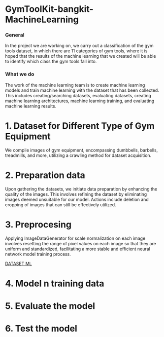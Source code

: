 # GymToolKit-bangkit-MachineLearning
### General
In the project we are working on, we carry out a classification of the gym tools dataset, in which there are 11 categories of gym tools, where it is hoped that the results of the machine learning that we created will be able to identify which class the gym tools fall into.

### What we do
The work of the machine learning team is to create machine learning models and train machine learning with the dataset that has been collected. This includes creating/searching datasets, evaluating datasets, creating machine learning architectures, machine learning training, and evaluating machine learning results.

# 1. Dataset for Different Type of Gym Equipment
We compile images of gym equipment, encompassing dumbbells, barbells, treadmills, and more, utilizing a crawling method for dataset acquisition.


# 2. Preparation data
Upon gathering the datasets, we initiate data preparation by enhancing the quality of the images. This involves refining the dataset by eliminating images deemed unsuitable for our model. Actions include deletion and cropping of images that can still be effectively utilized.

# 3. Preprocesing
Applying ImageDataGenerator for scale normalization on each image involves resetting the range of pixel values on each image so that they are uniform and standardized, facilitating a more stable and efficient neural network model training process.

[DATASET ML](https://drive.google.com/drive/folders/1qSnmJ8W2hc9-IuhagP3F69CFzN9MNIEN)
# 4. Model n training data


# 5. Evaluate the model
# 6. Test the model
